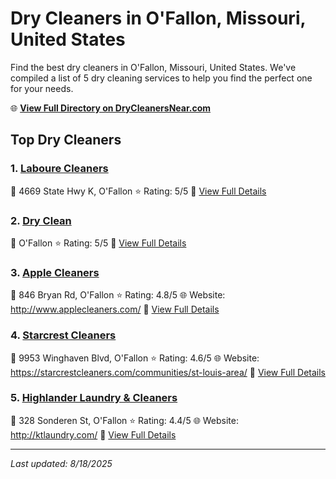 # Dry Cleaners in O'Fallon, Missouri, United States

Find the best dry cleaners in O'Fallon, Missouri, United States. We've compiled a list of 5 dry cleaning services to help you find the perfect one for your needs.

🌐 **[View Full Directory on DryCleanersNear.com](https://drycleanersnear.com/city/US/Missouri/O'Fallon)**

## Top Dry Cleaners

### 1. [Laboure Cleaners](https://drycleanersnear.com/dryCleaner/686f1ecd1cef475d4de83e34/laboure-cleaners)
📍 4669 State Hwy K, O'Fallon
⭐ Rating: 5/5
🔗 [View Full Details](https://drycleanersnear.com/dryCleaner/686f1ecd1cef475d4de83e34/laboure-cleaners)

### 2. [Dry Clean](https://drycleanersnear.com/dryCleaner/686f1ef91cef475d4de83f8a/dry-clean)
📍 O'Fallon
⭐ Rating: 5/5
🔗 [View Full Details](https://drycleanersnear.com/dryCleaner/686f1ef91cef475d4de83f8a/dry-clean)

### 3. [Apple Cleaners](https://drycleanersnear.com/dryCleaner/686f1ed51cef475d4de83e74/apple-cleaners)
📍 846 Bryan Rd, O'Fallon
⭐ Rating: 4.8/5
🌐 Website: http://www.applecleaners.com/
🔗 [View Full Details](https://drycleanersnear.com/dryCleaner/686f1ed51cef475d4de83e74/apple-cleaners)

### 4. [Starcrest Cleaners](https://drycleanersnear.com/dryCleaner/686f1ed91cef475d4de83e93/starcrest-cleaners)
📍 9953 Winghaven Blvd, O'Fallon
⭐ Rating: 4.6/5
🌐 Website: https://starcrestcleaners.com/communities/st-louis-area/
🔗 [View Full Details](https://drycleanersnear.com/dryCleaner/686f1ed91cef475d4de83e93/starcrest-cleaners)

### 5. [Highlander Laundry & Cleaners](https://drycleanersnear.com/dryCleaner/686f1eb11cef475d4de83c04/highlander-laundry-cleaners)
📍 328 Sonderen St, O'Fallon
⭐ Rating: 4.4/5
🌐 Website: http://ktlaundry.com/
🔗 [View Full Details](https://drycleanersnear.com/dryCleaner/686f1eb11cef475d4de83c04/highlander-laundry-cleaners)


---

*Last updated: 8/18/2025*
